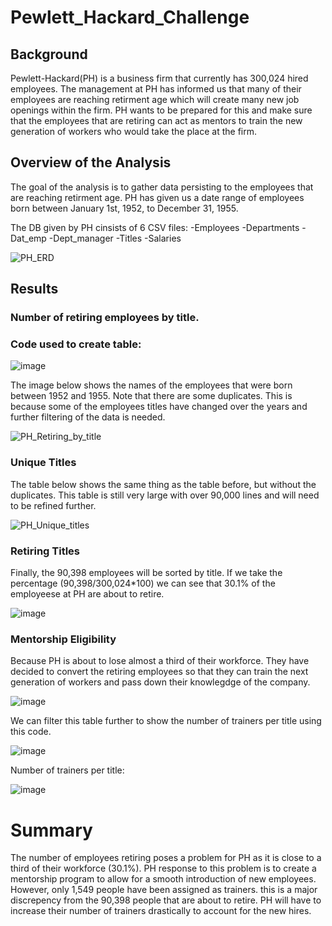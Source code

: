 # Pewlett_Hackard_Challenge

## Background

  Pewlett-Hackard(PH) is a business firm that currently has 300,024 hired employees. The management at PH has informed us that many of their employees are reaching retirment age which will create many new job openings within the firm. PH wants to be prepared for this and make sure that the employees that are retiring can act as mentors to train the new generation of workers who would take the place at the firm.
  
## Overview of the Analysis

  The goal of the analysis is to gather data persisting to the employees that are reaching retirment age. PH has given us a date range of employees born between January 1st, 1952, to December 31, 1955. 
  
  The DB given by PH cinsists of 6 CSV files:
    -Employees 
    -Departments
    -Dat_emp
    -Dept_manager
    -Titles
    -Salaries
  
  ![PH_ERD](https://user-images.githubusercontent.com/119640010/218569173-a53359e4-8d4d-49bc-b73d-dc1fa5d1d0dd.PNG)

## Results

### Number of retiring employees by title.

### Code used to create table:
![image](https://user-images.githubusercontent.com/119640010/221254567-e0d5dad8-1c60-4be0-9c55-34ebf2c60562.png)


The image below shows the names of the employees that were born between 1952 and 1955. Note that there are some duplicates. This is because some of the employees titles have changed over the years and further filtering of the data is needed. 

![PH_Retiring_by_title](https://user-images.githubusercontent.com/119640010/218589652-95b544e1-63d4-4541-a6fa-db0b35b8c658.PNG)


### Unique Titles

The table below shows the same thing as the table before, but without the duplicates. This table is still very large with over 90,000 lines and will need to be refined further.

![PH_Unique_titles](https://user-images.githubusercontent.com/119640010/218589753-5466d950-70ec-4438-b52b-e4b9afcc2d64.PNG)

### Retiring Titles 

Finally, the 90,398 employees will be sorted by title. If we take the percentage (90,398/300,024*100) we can see that 30.1% of the employeese at PH are about to retire. 

![image](https://user-images.githubusercontent.com/119640010/221255989-6caaede9-8280-40a3-9306-22e751634528.png)

### Mentorship Eligibility 

Because PH is about to lose almost a third of their workforce. They have decided to convert the retiring employees so that they can train the next generation of workers and pass down their knowlegdge of the company. 

![image](https://user-images.githubusercontent.com/119640010/221256593-a288df21-05eb-4e7d-bcd2-9ed551ca0975.png)

We can filter this table further to show the number of trainers per title using this code. 

![image](https://user-images.githubusercontent.com/119640010/221256854-9757fdf8-7083-4bff-8c26-3e4098fdccd3.png)

Number of trainers per title:

![image](https://user-images.githubusercontent.com/119640010/221257179-275b284e-a262-402e-a4d0-3e444b82d27d.png)


# Summary

The number of employees retiring poses a problem for PH as it is close to a third of their workforce (30.1%). PH response to this problem is to create a mentorship program to allow for a smooth introduction of new employees. However, only 1,549 people have been assigned as trainers. this is a major discrepency from the 90,398 people that are about to retire. PH will have to increase their number of trainers drastically to account for the new hires. 



